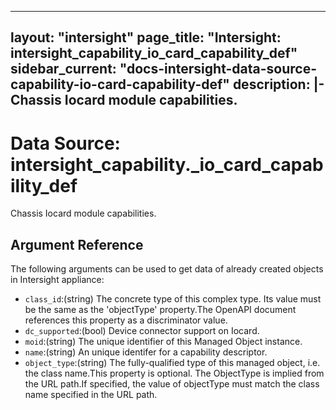 
---
layout: "intersight"
page_title: "Intersight: intersight_capability_io_card_capability_def"
sidebar_current: "docs-intersight-data-source-capability-io-card-capability-def"
description: |-
Chassis Iocard module capabilities.
---

# Data Source: intersight_capability._io_card_capability_def
Chassis Iocard module capabilities.
## Argument Reference
The following arguments can be used to get data of already created objects in Intersight appliance:
* `class_id`:(string) The concrete type of this complex type. Its value must be the same as the 'objectType' property.The OpenAPI document references this property as a discriminator value. 
* `dc_supported`:(bool) Device connector support on Iocard. 
* `moid`:(string) The unique identifier of this Managed Object instance. 
* `name`:(string) An unique identifer for a capability descriptor. 
* `object_type`:(string) The fully-qualified type of this managed object, i.e. the class name.This property is optional. The ObjectType is implied from the URL path.If specified, the value of objectType must match the class name specified in the URL path. 
